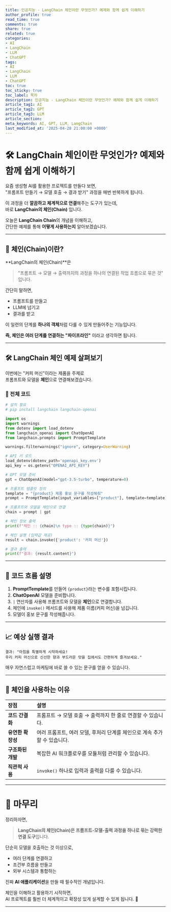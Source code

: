 ```yaml
---
title: 인공지능 - LangChain 체인이란 무엇인가? 예제와 함께 쉽게 이해하기
author_profile: true
read_time: true
comments: true
share: true
related: true
categories:
- AI
- LangChain
- LLM
- ChatGPT
tags:
- AI
- LangChain
- LLM
- ChatGPT
toc: true
toc_sticky: true
toc_label: 목차
description: 인공지능 - LangChain 체인이란 무엇인가? 예제와 함께 쉽게 이해하기
article_tag1: AI
article_tag2: GPT
article_tag3: LLM
article_section: 
meta_keywords: AI, GPT, LLM, LangChain
last_modified_at: '2025-04-28 21:00:00 +0800'
---
```



# 🛠 LangChain 체인이란 무엇인가? 예제와 함께 쉽게 이해하기

요즘 생성형 AI를 활용한 프로젝트를 만들다 보면,  
"프롬프트 만들기 → 모델 호출 → 결과 받기" 과정을 매번 반복하게 됩니다.

이 과정을 더 **깔끔하고 체계적으로 연결**해주는 도구가 있는데,  
바로 **LangChain의 체인(Chain)** 입니다.

오늘은 **LangChain Chain**의 개념을 이해하고,  
간단한 예제를 통해 **어떻게 사용하는지** 알아보겠습니다.

---

## 🔗 체인(Chain)이란?

**LangChain의 체인(Chain)**은  
> "프롬프트 → 모델 → 출력까지의 과정을 하나의 연결된 작업 흐름으로 묶은 것"  
입니다.

간단히 말하면,

- 프롬프트를 만들고
- LLM에 넘기고
- 결과를 받고

이 일련의 단계를 **하나의 객체**처럼 다룰 수 있게 만들어주는 기능입니다.

**즉, 체인은 여러 단계를 연결하는 "파이프라인"** 이라고 생각하면 됩니다.

---

## 🛠 LangChain 체인 예제 살펴보기

이번에는 "커피 머신"이라는 제품을 주제로  
프롬프트와 모델을 **체인**으로 연결해보겠습니다.

### 📄 전체 코드

```python
# 설치 필요
# pip install langchain langchain-openai

import os
import warnings
from dotenv import load_dotenv
from langchain_openai import ChatOpenAI
from langchain.prompts import PromptTemplate

warnings.filterwarnings("ignore", category=UserWarning)

# API 키 로드
load_dotenv(dotenv_path='openapi_key.env')
api_key = os.getenv("OPENAI_API_KEY")

# GPT 모델 준비
gpt = ChatOpenAI(model="gpt-3.5-turbo", temperature=0)

# 프롬프트 템플릿 정의
template = "{product} 제품 홍보 문구를 작성해줘"
prompt = PromptTemplate(input_variables=["product"], template=template)

# 프롬프트와 모델을 체인으로 연결
chain = prompt | gpt

# 체인 정보 출력
print(f"체인 :: {chain}\n type :: {type(chain)}")

# 체인 실행 (입력값 제공)
result = chain.invoke({'product': '커피 머신'})

# 결과 출력
print(f"결과: {result.content}")
```

---

## 🧩 코드 흐름 설명

1. **PromptTemplate**를 만들어 `{product}`라는 변수를 포함시킵니다.
2. **ChatOpenAI** 모델을 준비합니다.
3. `|` 연산자를 사용해 프롬프트와 모델을 **체인**으로 연결합니다.
4. 체인에 `invoke()` 메서드를 사용해 제품 이름(커피 머신)을 넘깁니다.
5. 모델이 홍보 문구를 작성해줍니다.

---

## 📈 예상 실행 결과

```plaintext
결과: "아침을 특별하게 시작하세요!  
우리 커피 머신으로 신선한 향과 부드러운 맛을 집에서도 간편하게 즐겨보세요."
```

매우 자연스럽고 마케팅에 바로 쓸 수 있는 문구를 얻을 수 있습니다.

---

## 🎯 체인을 사용하는 이유

| 장점 | 설명 |
|:---|:---|
| **코드 간결화** | 프롬프트 → 모델 호출 → 출력까지 한 줄로 연결할 수 있습니다. |
| **유연한 확장성** | 여러 프롬프트, 여러 모델, 후처리 단계를 체인으로 계속 추가할 수 있습니다. |
| **구조화된 개발** | 복잡한 AI 워크플로우를 모듈처럼 관리할 수 있습니다. |
| **직관적 사용** | `invoke()` 하나로 입력과 출력을 다룰 수 있습니다. |

---

# 📝 마무리

정리하자면,  
> **LangChain의 체인(Chain)은 프롬프트-모델-출력 과정을 하나로 묶는 강력한 연결 도구**입니다.

단순히 모델을 호출하는 것 이상으로,
- 여러 단계를 연결하고
- 조건부 흐름을 만들고
- 외부 시스템과 통합하는

진짜 **AI 애플리케이션**을 만들 때 필수적인 개념입니다.

체인을 이해하고 활용하기 시작하면,  
AI 프로젝트를 훨씬 더 체계적이고 확장성 있게 설계할 수 있게 됩니다. 🚀

---